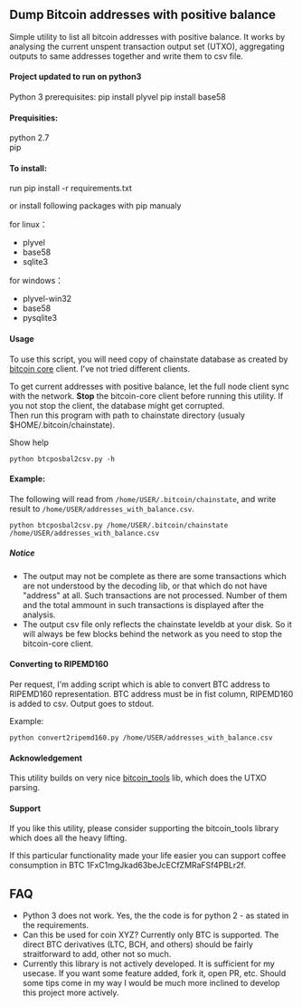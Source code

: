 ## Dump Bitcoin addresses with positive balance

Simple utility to list all bitcoin addresses with positive balance. It works by analysing the current unspent transaction output set (UTXO), aggregating outputs to same addresses together and write them to csv file.

#### Project updated to run on python3
Python 3 prerequisites:
pip install plyvel
pip install base58

#### Prequisities:
python 2.7  
pip

#### To install:  
run pip install -r requirements.txt

or install following packages with pip manualy

for linux：
* plyvel
* base58
* sqlite3

for windows：
* plyvel-win32
* base58
* pysqlite3

#### Usage
To use this script, you will need copy of chainstate database as created by [bitcoin core](https://bitcoin.org/en/bitcoin-core/)
 client. I've not tried different clients.
 
To get current addresses with positive balance, let the full node client sync with the network. 
**Stop** the bitcoin-core client before running this utility. If you not stop the client, the database might get corrupted.  
Then run this program with path to chainstate directory (usualy $HOME/.bitcoin/chainstate).

Show help
```
python btcposbal2csv.py -h
```
#### Example:  
The following will read from `/home/USER/.bitcoin/chainstate`, and write result to `/home/USER/addresses_with_balance.csv`.
```
python btcposbal2csv.py /home/USER/.bitcoin/chainstate /home/USER/addresses_with_balance.csv
```

##### Notice
* The output may not be complete as there are some transactions which are not understood by the decoding lib, or that which do not have "address" at all. Such transactions are not processed. Number of them and the total ammount in such transactions is displayed after the analysis.  
* The output csv file only reflects the chainstate leveldb at your disk. So it will always be few blocks behind the network as you need to stop the bitcoin-core client.

#### Converting to RIPEMD160
Per request, I'm adding script which is able to convert BTC address to RIPEMD160 representation.
BTC address must be in fist column, RIPEMD160 is added to csv. Output goes to stdout.

Example:
```
python convert2ripemd160.py /home/USER/addresses_with_balance.csv
```

#### Acknowledgement
This utility builds on very nice [bitcoin_tools](https://github.com/sr-gi/bitcoin_tools/) lib,
 which does the UTXO parsing.
 
#### Support
If you like this utility, please consider supporting the bitcoin_tools library which does all the heavy lifting.

If this particular functionality made your life easier you can support coffee consumption in BTC 
1FxC1mgJkad63beJcECfZMRaFSf4PBLr2f.

## FAQ
- Python 3 does not work. Yes, the the code is for python 2 - as stated in the requirements.
- Can this be used for coin XYZ? Currently only BTC is supported. The direct BTC derivatives (LTC, BCH, and others) should be fairly straitforward to add, other not so much.
- Currently this library is not actively developed. It is sufficient for my usecase. If you want some feature added, fork it, open PR, etc. Should some tips come in my way I would be much more inclined to develop this project more actively.
